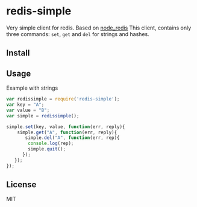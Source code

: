 # redis-simple
Very simple client for redis. Based on [node_redis](https://github.com/mranney/node_redis)
This client, contains only three commands: ```set```, ```get``` and ```del``` for strings and hashes.

## Install

## Usage

Example with strings
```javascript
var redissimple = require('redis-simple');
var key = "A";
var value = "B";
var simple = redissimple();

simple.set(key, value, function(err, reply){
    simple.get("A", function(err, reply){
       simple.del("A", function(err, rep){
        console.log(rep);
        simple.quit();
      });
   });
});
```

## License
MIT
